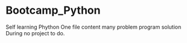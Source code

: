 # Bootcamp_Python
Self learning Phython
One file content many problem program solution 
During no project to do.
